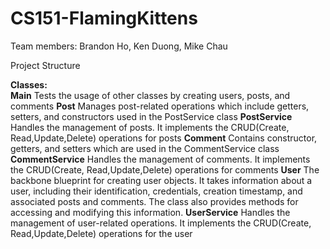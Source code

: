 # CS151-FlamingKittens

Team members: Brandon Ho, Ken Duong, Mike Chau

Project Structure

**Classes:** <br />
**Main**
Tests the usage of other classes by creating users, posts, and comments
**Post**
Manages post-related operations which include getters, setters, and constructors used in the PostService class
**PostService**
Handles the management of posts. It implements the CRUD(Create, Read,Update,Delete) operations for posts
**Comment**
Contains constructor, getters, and setters which are used in the CommentService class
**CommentService**
Handles the management of comments. It implements the CRUD(Create, Read,Update,Delete) operations for comments
**User**
The backbone blueprint for creating user objects. It takes information about a user, including their identification, credentials, creation timestamp, and associated posts and comments. The class also provides methods for accessing and modifying this information.
**UserService**
Handles the management of user-related operations. It implements the CRUD(Create, Read,Update,Delete) operations for the user
